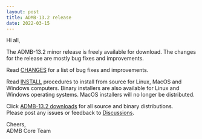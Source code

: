 ```yaml
---
layout: post
title: ADMB-13.2 release
date: 2022-03-15
---
```


Hi all,  

The ADMB-13.2 minor release is freely available for download.  The changes for the release are mostly bug fixes and improvements.

Read [CHANGES](https://github.com/admb-project/admb/blob/admb-13.2/CHANGES.md) for a list of bug fixes and improvements.  

Read [INSTALL](http://www.admb-project.org/downloads/admb-13.2/) procedures to install from source for Linux, MacOS and Windows computers.  Binary installers are also available for Linux and Windows operating systems.  MacOS installers will no longer be distributed.

Click [ADMB-13.2 downloads](https://github.com/admb-project/admb/releases/tag/admb-13.2) for all source and binary distributions.  
Please post any issues or feedback to [Discussions](https://github.com/admb-project/admb/discussions).

Cheers,  
ADMB Core Team  

